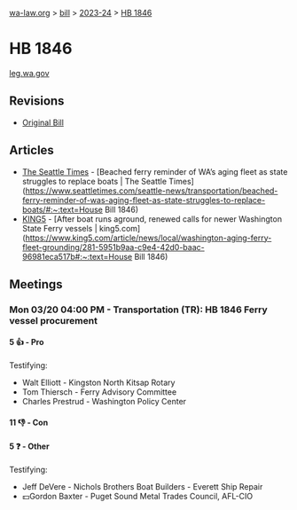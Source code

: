 [wa-law.org](/) > [bill](/bill/) > [2023-24](/bill/2023-24/) > [HB 1846](/bill/2023-24/hb/1846/)

# HB 1846
[leg.wa.gov](https://app.leg.wa.gov/billsummary?BillNumber=1846&Year=2023&Initiative=false)

## Revisions
* [Original Bill](1/)

## Articles
* [The Seattle Times](/org/the_seattle_times/) - [Beached ferry reminder of WA’s aging fleet as state struggles to replace boats | The Seattle Times](https://www.seattletimes.com/seattle-news/transportation/beached-ferry-reminder-of-was-aging-fleet-as-state-struggles-to-replace-boats/#:~:text=House Bill 1846)
* [KING5](/org/king5/) - [After boat runs aground, renewed calls for newer Washington State Ferry vessels | king5.com](https://www.king5.com/article/news/local/washington-aging-ferry-fleet-grounding/281-5951b9aa-c9e4-42d0-baac-96981eca517b#:~:text=House Bill 1846)

## Meetings
### Mon 03/20 04:00 PM - Transportation (TR): HB 1846 Ferry vessel procurement
#### 5 👍 - Pro
Testifying:
* Walt Elliott - Kingston North Kitsap Rotary
* Tom Thiersch - Ferry Advisory Committee
* Charles Prestrud - Washington Policy Center

#### 11 👎 - Con

#### 5 ❓ - Other
Testifying:
* Jeff DeVere - Nichols Brothers Boat Builders - Everett Ship Repair
* 💵Gordon Baxter - Puget Sound Metal Trades Council, AFL-CIO
